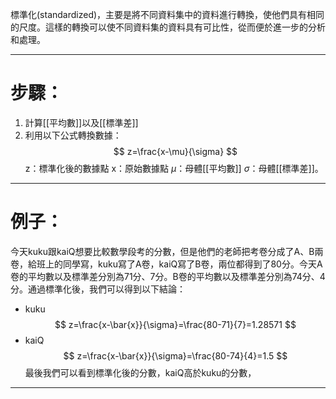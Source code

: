 標準化(standardized)，主要是將不同資料集中的資料進行轉換，使他們具有相同的尺度。這樣的轉換可以使不同資料集的資料具有可比性，從而便於進一步的分析和處理。
- - -
# 步驟：
1. 計算[[平均數]]以及[[標準差]]
2. 利用以下公式轉換數據：
$$
z=\frac{x-\mu}{\sigma}
$$
z：標準化後的數據點
x：原始數據點
$\mu$：母體[[平均數]]
$\sigma$：母體[[標準差]]。
- - -
# 例子：
今天kuku跟kaiQ想要比較數學段考的分數，但是他們的老師把考卷分成了A、B兩卷，給班上的同學寫，kuku寫了A卷，kaiQ寫了B卷，兩位都得到了80分。今天A卷的平均數以及標準差分別為71分、7分。B卷的平均數以及標準差分別為74分、4分。通過標準化後，我們可以得到以下結論：
- kuku
$$
z=\frac{x-\bar{x}}{\sigma}=\frac{80-71}{7}=1.28571
$$
- kaiQ
$$
z=\frac{x-\bar{x}}{\sigma}=\frac{80-74}{4}=1.5
$$
最後我們可以看到標準化後的分數，kaiQ高於kuku的分數，
- - -
